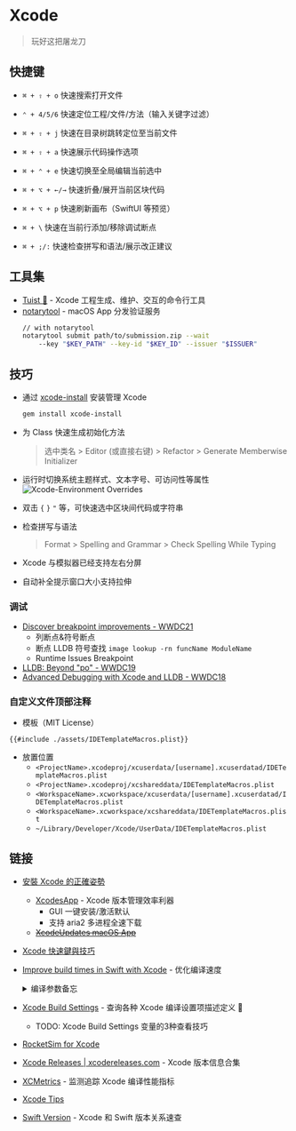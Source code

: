 # Xcode

> 玩好这把屠龙刀

## 快捷键

- `⌘ + ⇧ + o` 快速搜索打开文件

- `⌃ + 4/5/6` 快速定位工程/文件/方法（输入关键字过滤）

- `⌘ + ⇧ + j` 快速在目录树跳转定位至当前文件

- `⌘ + ⇧ + a` 快速展示代码操作选项

- `⌘ + ⌃ + e` 快速切换至全局编辑当前选中

- `⌘ + ⌥ + ←/→` 快速折叠/展开当前区块代码

- `⌘ + ⌥ + p` 快速刷新画布（SwiftUI 等预览）

- `⌘ + \` 快速在当前行添加/移除调试断点


- `⌘ + ;/:` 快速检查拼写和语法/展示改正建议

## 工具集

- [Tuist 🔧](https://docs.tuist.io/) - Xcode 工程生成、维护、交互的命令行工具
- [notarytool](https://developer.apple.com/wwdc21/10261) - macOS App 分发验证服务
    ```sh
    // with notarytool
    notarytool submit path/to/submission.zip --wait
        --key "$KEY_PATH" --key-id "$KEY_ID" --issuer "$ISSUER"
    ```

## 技巧

- 通过 [xcode-install](https://github.com/xcpretty/xcode-install) 安装管理 Xcode
    ```sh
    gem install xcode-install
    ```
- 为 Class 快速生成初始化方法
    
    > 选中类名 > Editor (或直接右键) > Refactor > Generate Memberwise Initializer

- 运行时切换系统主题样式、文本字号、可访问性等属性
    ![Xcode-Environment Overrides](./assets/xcode_environment_overrides.png)

- 双击 `{` `}` `"` 等，可快速选中区块间代码或字符串

- 检查拼写与语法
    > Format > Spelling and Grammar > Check Spelling While Typing

- Xcode 与模拟器已经支持左右分屏

- 自动补全提示窗口大小支持拉伸

### 调试

- [Discover breakpoint improvements - WWDC21](https://developer.apple.com/videos/play/wwdc2021/10209)
    - 列断点&符号断点
    - 断点 LLDB 符号查找
        `image lookup -rn funcName ModuleName`
    - Runtime Issues Breakpoint
- [LLDB: Beyond "po" - WWDC19](https://developer.apple.com/videos/play/wwdc2019/429/)
- [Advanced Debugging with Xcode and LLDB - WWDC18](https://developer.apple.com/videos/play/wwdc2018/412)

### 自定义文件顶部注释

- 模板（MIT License）

```plist
{{#include ./assets/IDETemplateMacros.plist}}
```

- 放置位置
    - `<ProjectName>.xcodeproj/xcuserdata/[username].xcuserdatad/IDETemplateMacros.plist`
    - `<ProjectName>.xcodeproj/xcshareddata/IDETemplateMacros.plist`
    - `<WorkspaceName>.xcworkspace/xcuserdata/[username].xcuserdatad/IDETemplateMacros.plist`
    - `<WorkspaceName>.xcworkspace/xcshareddata/IDETemplateMacros.plist`
    - `~/Library/Developer/Xcode/UserData/IDETemplateMacros.plist`
    
## 链接

- [安裝 Xcode 的正確姿勢](https://www.notion.so/Xcode-dfbe2d934ff84b2d84e34ffceef56fe0)
    - [XcodesApp](https://github.com/RobotsAndPencils/XcodesApp) - Xcode 版本管理效率利器
        - GUI 一键安装/激活默认
        - 支持 aria2 多进程全速下载
    - ~~[XcodeUpdates macOS App](https://github.com/art-divin/XcodeUpdates)~~
- [Xcode 快速鍵與技巧](https://www.notion.so/ff93434e1b954702a8e552014f119a6b?v=4d88ab84fe8a4551b26d5a1ac13b213b)
- [Improve build times in Swift with Xcode](https://tomasznazarenko.com/improve-build-times-in-swift-with-xcode/) - 优化编译速度
    <details>
        <summary>编译参数备忘</summary>

    - -Xfrontend -warn-long-expression-type-checking=400 (apple/swift GitHub)
    - -Xfrontend -warn-long-function-bodies=400 (apple/swift GitHub)
    - -Xfrontend -debug-time-function-bodies
    </details>
- [Xcode Build Settings](https://xcodebuildsettings.com/) - 查询各种 Xcode 编译设置项描述定义 🎉
    - TODO: Xcode Build Settings 变量的3种查看技巧
- [‎RocketSim for Xcode](https://apps.apple.com/cn/app/rocketsim-for-xcode/id1504940162)
- [Xcode Releases | xcodereleases.com](https://xcodereleases.com/) - Xcode 版本信息合集
- [XCMetrics](https://xcmetrics.io/) - 监测追踪 Xcode 编译性能指标
- [Xcode Tips](http://xcodetips.com/)
- [Swift Version](https://swiftversion.net/) - Xcode 和 Swift 版本关系速查

